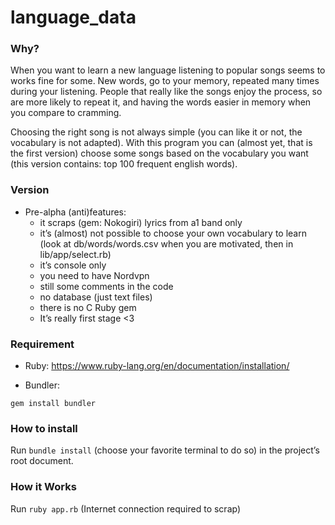 ﻿# language_data


### Why?

When you want to learn a new language listening to popular songs seems to works fine for some. New words, go to your memory, repeated many times during your listening. People that really like the songs enjoy the process, so are more likely to repeat it, and having the words easier in memory when you compare to cramming.

Choosing the right song is not always simple (you can like it or not, the vocabulary is not adapted). With this program you can (almost yet, that is the first version) choose some songs based on the vocabulary you want (this version contains: top 100 frequent english words).

 
### Version

- Pre-alpha (anti)features:
	- it scraps (gem: Nokogiri) lyrics from a1 band only
	- it’s (almost) not possible to choose your own vocabulary to learn (look at db/words/words.csv when you are motivated, then in lib/app/select.rb)
	- it’s console only
	- you need to have Nordvpn
	- still some comments in the code
	- no database (just text files)
	- there is no C Ruby gem
	- It’s really first stage <3

### Requirement

- Ruby: https://www.ruby-lang.org/en/documentation/installation/

- Bundler: 

```
gem install bundler 
```

### How to install

Run `bundle install` (choose your favorite terminal to do so) in the project’s root document.


### How it Works

Run `ruby app.rb` (Internet connection required to scrap)


